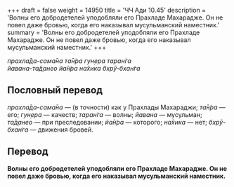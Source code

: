 +++
draft = false
weight = 14950
title = 'ЧЧ Ади 10.45'
description = 'Волны его добродетелей уподобляли его Прахладе Махарадже. Он не повел даже бровью, когда его наказывал мусульманский наместник.'
summary = 'Волны его добродетелей уподобляли его Прахладе Махарадже. Он не повел даже бровью, когда его наказывал мусульманский наместник.'
+++

_прахла̄да-сама̄на та̄н̇ра гун̣ера таран̇га  
йавана-та̄д̣анео йа̄н̇ра на̄хика бхрӯ-бхан̇га_

## Пословный перевод

_прахла̄да_\-_сама̄на_ — (в точности) как у Прахлады Махараджи; _та̄н̇ра_ — его; _гун̣ера_ — качеств; _таран̇га_ — волны; _йавана_ — мусульман; _та̄д̣анео_ — при преследовании; _йа̄н̇ра_ — которого; _на̄хика_ — нет; _бхрӯ_\-_бхан̇га_ — движения бровей.

## Перевод

**Волны его добродетелей уподобляли его Прахладе Махарадже. Он не повел даже бровью, когда его наказывал мусульманский наместник.**
